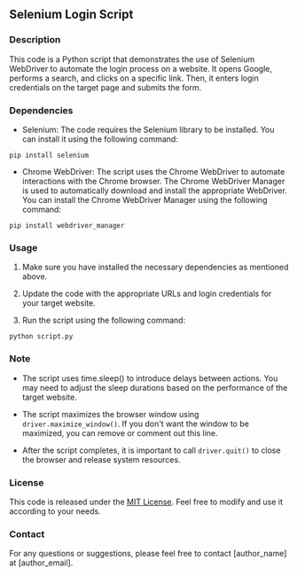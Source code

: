 ## Selenium Login Script

### Description

This code is a Python script that demonstrates the use of Selenium WebDriver to automate the login process on a website. It opens Google, performs a search, and clicks on a specific link. Then, it enters login credentials on the target page and submits the form.

### Dependencies

- Selenium: The code requires the Selenium library to be installed. You can install it using the following command:

```
pip install selenium
```

- Chrome WebDriver: The script uses the Chrome WebDriver to automate interactions with the Chrome browser. The Chrome WebDriver Manager is used to automatically download and install the appropriate WebDriver. You can install the Chrome WebDriver Manager using the following command:

```
pip install webdriver_manager
```

### Usage

1. Make sure you have installed the necessary dependencies as mentioned above.

2. Update the code with the appropriate URLs and login credentials for your target website.

3. Run the script using the following command:

```
python script.py
```

### Note

- The script uses time.sleep() to introduce delays between actions. You may need to adjust the sleep durations based on the performance of the target website.

- The script maximizes the browser window using `driver.maximize_window()`. If you don't want the window to be maximized, you can remove or comment out this line.

- After the script completes, it is important to call `driver.quit()` to close the browser and release system resources.

### License

This code is released under the [MIT License](https://opensource.org/licenses/MIT). Feel free to modify and use it according to your needs.

### Contact

For any questions or suggestions, please feel free to contact [author_name] at [author_email].


